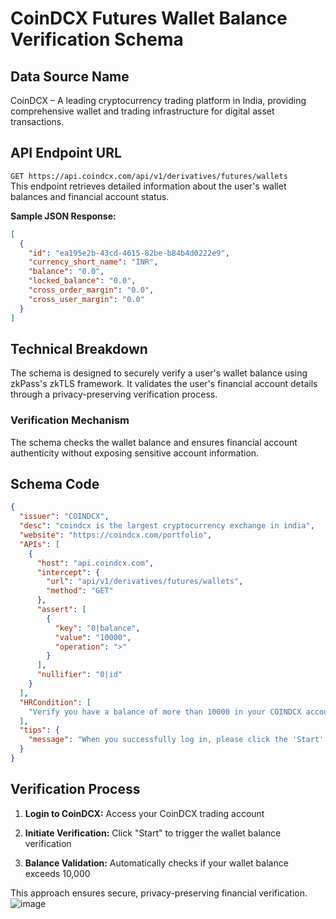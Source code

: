 # CoinDCX Futures Wallet Balance Verification Schema

## Data Source Name

CoinDCX – A leading cryptocurrency trading platform in India, providing comprehensive wallet and trading infrastructure for digital asset transactions.

## API Endpoint URL

`GET https://api.coindcx.com/api/v1/derivatives/futures/wallets`  
This endpoint retrieves detailed information about the user's wallet balances and financial account status.

**Sample JSON Response:**

```json
[
  {
    "id": "ea195e2b-43cd-4615-82be-b84b4d0222e9",
    "currency_short_name": "INR",
    "balance": "0.0",
    "locked_balance": "0.0",
    "cross_order_margin": "0.0",
    "cross_user_margin": "0.0"
  }
]
```

## Technical Breakdown

The schema is designed to securely verify a user's wallet balance using zkPass's zkTLS framework. It validates the user's financial account details through a privacy-preserving verification process.

### Verification Mechanism

The schema checks the wallet balance and ensures financial account authenticity without exposing sensitive account information.

## Schema Code

```json
{
  "issuer": "COINDCX",
  "desc": "coindcx is the largest cryptocurrency exchange in india",
  "website": "https://coindcx.com/portfolio",
  "APIs": [
    {
      "host": "api.coindcx.com",
      "intercept": {
        "url": "api/v1/derivatives/futures/wallets",
        "method": "GET"
      },
      "assert": [
        {
          "key": "0|balance",
          "value": "10000",
          "operation": ">"
        }
      ],
      "nullifier": "0|id"
    }
  ],
  "HRCondition": [
    "Verify you have a balance of more than 10000 in your COINDCX account"
  ],
  "tips": {
    "message": "When you successfully log in, please click the 'Start' button to initiate the verification process."
  }
}
```

## Verification Process

1. **Login to CoinDCX:**
   Access your CoinDCX trading account

2. **Initiate Verification:**
   Click "Start" to trigger the wallet balance verification

3. **Balance Validation:**
   Automatically checks if your wallet balance exceeds 10,000

This approach ensures secure, privacy-preserving financial verification.
![image](https://github.com/user-attachments/assets/95b3c013-bfbf-4ca3-9449-45e6dc08b545)
